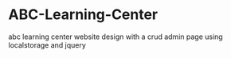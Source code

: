 # ABC-Learning-Center
abc learning center website design with a crud admin page using localstorage and jquery
